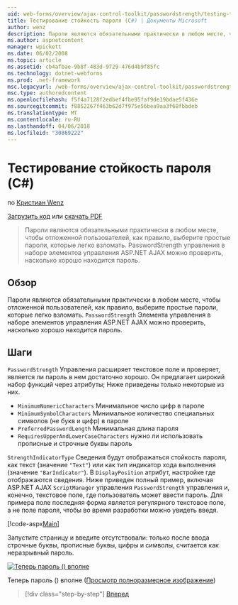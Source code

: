 ```yaml
---
uid: web-forms/overview/ajax-control-toolkit/passwordstrength/testing-the-strength-of-a-password-cs
title: Тестирование стойкость пароля (C#) | Документы Microsoft
author: wenz
description: Пароли являются обязательными практически в любом месте, чтобы отложенной пользователей, как правило, выберите простые пароли, которые легко взломать. Элемент управления PasswordStrength в ASP. N....
ms.author: aspnetcontent
manager: wpickett
ms.date: 06/02/2008
ms.topic: article
ms.assetid: cb4afbae-9b8f-483d-9729-476d4b9f85fc
ms.technology: dotnet-webforms
ms.prod: .net-framework
msc.legacyurl: /web-forms/overview/ajax-control-toolkit/passwordstrength/testing-the-strength-of-a-password-cs
msc.type: authoredcontent
ms.openlocfilehash: f5f4a7128f2edbef4fbe95faf9de19bdae5f436e
ms.sourcegitcommit: f8852267f463b62d7f975e56bea9aa3f68fbbdeb
ms.translationtype: MT
ms.contentlocale: ru-RU
ms.lasthandoff: 04/06/2018
ms.locfileid: "30869222"
---
```

<a name="testing-the-strength-of-a-password-c"></a>Тестирование стойкость пароля (C#)
====================
по [Кристиан Wenz](https://github.com/wenz)

[Загрузить код](http://download.microsoft.com/download/9/3/f/93f8daea-bebd-4821-833b-95205389c7d0/PasswordStrength0.cs.zip) или [скачать PDF](http://download.microsoft.com/download/2/d/c/2dc10e34-6983-41d4-9c08-f78f5387d32b/passwordstrength0CS.pdf)

> Пароли являются обязательными практически в любом месте, чтобы отложенной пользователей, как правило, выберите простые пароли, которые легко взломать. PasswordStrength управления в наборе элементов управления ASP.NET AJAX можно проверить, насколько хорошо находится пароль.


## <a name="overview"></a>Обзор

Пароли являются обязательными практически в любом месте, чтобы отложенной пользователей, как правило, выберите простые пароли, которые легко взломать. `PasswordStrength` Элемента управления в наборе элементов управления ASP.NET AJAX можно проверить, насколько хорошо находится пароль.

## <a name="steps"></a>Шаги

`PasswordStrength` Управления расширяет текстовое поле и проверяет, является ли пароль в нем достаточно хорошо. Он предлагает широкий набор функций через атрибуты; Ниже приведены только некоторые из них.

- `MinimumNumericCharacters` Минимальное число цифр в пароле
- `MinimumSymbolCharacters` Минимальное количество специальных символов (не букв и цифр) в пароле
- `PreferredPasswordLength` Минимальная длина пароля
- `RequiresUpperAndLowerCaseCharacters` нужно ли использовать прописные и строчные буквы пароль

`StrengthIndicatorType` Сведения будут отображаться стойкость пароля, как текст (значение `"Text"`) или как тип индикатор хода выполнения (значение `"BarIndicator"`). В `DisplayPosition` атрибут, настройке где отображаются сведения. Ниже приведен полный пример, включая ASP.NET AJAX `ScriptManager` управления `PasswordStrength` управления и, конечно, текстовое поле, где пользователь может ввести пароль. Для примера поле последняя форма является регулярного текстовое поле, а не поле пароля, чтобы во время разработки можно увидеть введя.

[!code-aspx[Main](testing-the-strength-of-a-password-cs/samples/sample1.aspx)]

Запустите страницу и введите отсутствовали: только после ввода строчные буквы, прописные буквы, цифры и символы, считается как неразрывный пароль.


[![Теперь пароль () вполне](testing-the-strength-of-a-password-cs/_static/image2.png)](testing-the-strength-of-a-password-cs/_static/image1.png)

Теперь пароль () вполне ([Просмотр полноразмерное изображение](testing-the-strength-of-a-password-cs/_static/image3.png))

> [!div class="step-by-step"]
> [Вперед](testing-the-strength-of-a-password-vb.md)
